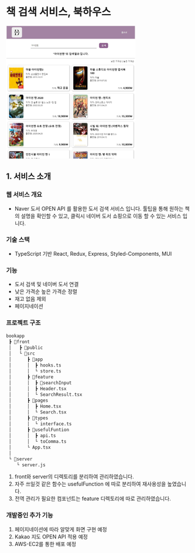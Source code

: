 # 책 검색 서비스, 북하우스
<img src="readme/search 화면.jpg" width="70%" height="auto"/>

## 1. 서비스 소개

### 웹 서비스 개요
- Naver 도서 OPEN API 를 활용한 도서 검색 서비스 입니다. 툴팁을 통해 원하는 책의 설명을 확인할 수 있고, 클릭시 네이버 도서 쇼핑으로 이동 할 수 있는 서비스 입니다.

### 기술 스택
- TypeScript 기반 React, Redux, Express, Styled-Components, MUI

### 기능
- 도서 검색 및 네이버 도서 연결
- 낮은 가격순 높은 가격순 정렬
- 재고 없음 제외
- 페이지네이션

### 프로젝트 구조

```
bookapp
 ┣ 📁front
 │   ┣ 📁public
 │   └ 📁src
 │      ┣ 📁app
 │      │  ┣ hooks.ts
 │      │  └ store.ts
 │      ┣ 📁feature
 │      │  ┣ 📁searchInput
 │      │  ┣ Header.tsx
 │      │  └ SearchResult.tsx
 │      ┣ 📁pages
 │      │  ┣ Home.tsx
 │      │  └ Search.tsx
 │      ┣ 📁types
 │      │  └ interface.ts
 │      ┣ 📁usefulFuntion
 │      │  ┣ api.ts
 │      │  └ toComma.ts
 │      └ App.tsx
 │ 
 └ 📁server
    └ server.js
```
1. front와 server의 디렉토리를 분리하여 관리하였습니다.
2. 자주 쓰일것 같은 함수는 usefulFunction 에 따로 분리하여 재사용성을 높였습니다.
3. 전역 관리가 필요한 컴포넌트는 feature 디렉토리에 따로 관리하였습니다.

### 개발중인 추가 기능
1. 페이지네이션에 따라 알맞게 화면 구현 예정
2. Kakao 지도 OPEN API 적용 예정
3. AWS-EC2를 통한 배포 예정
